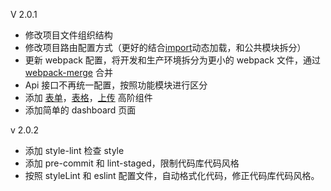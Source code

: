 V 2.0.1

- 修改项目文件组织结构
- 修改项目路由配置方式（更好的结合[import]()动态加载，和公共模块拆分）
- 更新 webpack 配置，将开发和生产环境拆分为更小的 webpack 文件，通过[webpack-merge]() 合并
- Api 接口不再统一配置，按照功能模块进行区分
- 添加 [表单]()，[表格]()，[上传]() 高阶组件
- 添加简单的 dashboard 页面

v 2.0.2

- 添加 style-lint 检查 style
- 添加 pre-commit 和 lint-staged，限制代码库代码风格
- 按照 styleLint 和 eslint 配置文件，自动格式化代码，修正代码库代码风格。
